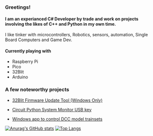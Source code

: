 ### Greetings!

#### I am an experianced C# Developer by trade and work on projects involving the likes of C++ and Python in my own time.

I like tinker with microcontrollers, Robotics, sensors, automation, Single Board Computers and Game Dev. 

#### Currently playing with
- Raspberry Pi
- Pico
- 32Blit
- Arduino

### A few noteworthy projects

- [32Blit Firmware Update Tool (Windows Only)](https://github.com/shane-powell/BlitFlashNet)

- [Circuit Python System Monitor USB key](https://github.com/shane-powell/neotrinkey-status-mon)

<!--![alt text](https://github.com/shane-powell/neotrinkey-status-mon/blob/main/sysmon.gif?raw=true)-->

- [Windows app to control DCC model trainsets](https://github.com/shane-powell/DotNet-DCC)


[![Anurag's GitHub stats](https://github-readme-stats.vercel.app/api?username=shane-powell)](https://github.com/anuraghazra/github-readme-stats) [![Top Langs](https://github-readme-stats.vercel.app/api/top-langs/?username=shane-powell&layout=compact)](https://github.com/anuraghazra/github-readme-stats)


<!--
**shane-powell/shane-powell** is a ✨ _special_ ✨ repository because its `README.md` (this file) appears on your GitHub profile.

Here are some ideas to get you started:

- 🔭 I’m currently working on ...
- 🌱 I’m currently learning ...
- 👯 I’m looking to collaborate on ...
- 🤔 I’m looking for help with ...
- 💬 Ask me about ...
- 📫 How to reach me: ...
- 😄 Pronouns: ...
- ⚡ Fun fact: ...
-->
